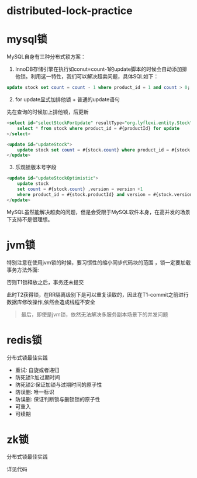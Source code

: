 # distributed-lock-practice

# mysql锁
MySQL自身有三种分布式锁方案：
1. InnoDB存储引擎在执行如conut=count-1的update脚本的时候会自动添加排他锁。利用这一特性，我们可以解决超卖问题，具体SQL如下：

```sql
update stock set count = count - 1 where product_id = 1 and count > 0;
```

2. for update显式加排他锁 + 普通的update语句

先在查询的时候加上排他锁，后更新
```sql
<select id="selectStockForUpdate" resultType="org.lyflexi.entity.Stock">
    select * from stock where product_id = #{productId} for update
</select>

<update id="updateStock">
    update stock set count = #{stock.count} where product_id = #{stock.productId}
</update>
```

3. 乐观锁版本号字段
```sql
<update id="updateStockOptimistic">
    update stock
    set count = #{stock.count} ,version = version +1
    where product_id = #{stock.productId} and version = #{stock.version}
</update>
```


MySQL虽然能解决超卖的问题，但是会受限于MySQL软件本身，在高并发的场景下支持不是很理想。

# jvm锁
特别注意在使用jvm锁的时候，要习惯性的缩小同步代码块的范围 ，锁一定要加载事务方法外面:

否则T1锁释放之后，事务还未提交

此时T2获得锁，在RR隔离级别下是可以重复读取的，因此在T1-commit之前进行数据库修改操作,依然会造成线程不安全

> 最后，即使是jvm锁，依然无法解决多服务副本场景下的并发问题

# redis锁

分布式锁最佳实践

- 重试: 自旋或者递归
- 防死锁1:加过期时间
- 防死锁2:保证加锁与过期时间的原子性
- 防误删: 唯一标识
- 防误删: 保证判断锁与删锁锁的原子性
- 可重入
- 可续期

# zk锁

分布式锁最佳实践

详见代码



